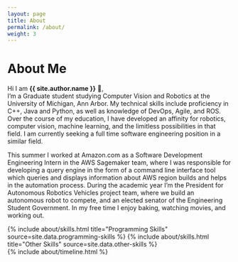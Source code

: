 ```yaml
---
layout: page
title: About
permalink: /about/
weight: 3
---
```


# **About Me**

Hi I am **{{ site.author.name }}** :wave:,<br>
I’m a Graduate student studying Computer Vision and Robotics at the University of Michigan, Ann Arbor. My technical skills include proficiency in C++, Java and Python, as well as knowledge of DevOps, Agile, and ROS. Over the course of my education, I have developed an affinity for robotics, computer vision, machine learning, and the limitless possibilities in that field. I am currently seeking a full time software engineering position in a similar field.

This summer I worked at Amazon.com as a Software Development Engineering Intern in the AWS Sagemaker team, where I was responsible for developing a query engine in the form of a command line interface tool which queries and displays information about AWS region builds and helps in the automation process. During the academic year I’m the President for Autonomous Robotics Vehicles project team, where we build an autonomous robot to compete, and an elected senator of the Engineering Student Government. In my free time I enjoy baking, watching movies, and working out.

<div class="row">
{% include about/skills.html title="Programming Skills" source=site.data.programming-skills %}
{% include about/skills.html title="Other Skills" source=site.data.other-skills %}
</div>

<div class="row">
{% include about/timeline.html %}
</div>